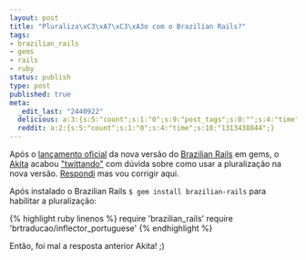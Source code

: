 ```yaml
---
layout: post
title: "Pluraliza\xC3\xA7\xC3\xA3o com o Brazilian Rails?"
tags:
- brazilian_rails
- gems
- rails
- ruby
status: publish
type: post
published: true
meta:
  _edit_last: "2440922"
  delicious: a:3:{s:5:"count";s:1:"0";s:9:"post_tags";s:0:"";s:4:"time";s:10:"1229527045";}
  reddit: a:2:{s:5:"count";s:1:"0";s:4:"time";s:10:"1313438844";}
---
```

Após o [lançamento oficial](http://blog.improveit.com.br/articles/2008/08/31/saiu-o-brazilian-rails-2-0) da nova versão do [Brazilian Rails](http://www.improveit.com.br/software_livre/brazilian_rails) em gems, o [Akita](http://www.akitaonrails.com/) acabou ["twittando"](http://twitter.com/AkitaOnRails/statuses/906208737) com dúvida sobre como usar a pluralização na nova versão. [Respondi](http://twitter.com/tinogomes/statuses/906211629) mas vou corrigir aqui.

Após instalado o Brazilian Rails `$ gem install brazilian-rails` para habilitar a pluralização:

{% highlight ruby linenos %}
require 'brazilian_rails'
require 'brtraducao/inflector_portuguese'
{% endhighlight %}

Então, foi mal a resposta anterior Akita! ;)
